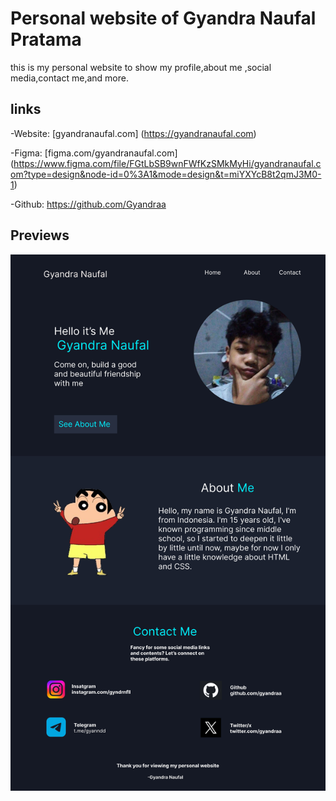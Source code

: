 # Personal website of Gyandra Naufal Pratama

this is my personal website to show my profile,about me ,social media,contact me,and more.

## links

-Website: [gyandranaufal.com] (https://gyandranaufal.com)

-Figma: [figma.com/gyandranaufal.com] (https://www.figma.com/file/FGtLbSB9wnFWfKzSMkMyHi/gyandranaufal.com?type=design&node-id=0%3A1&mode=design&t=miYXYcB8t2qmJ3M0-1)

-Github: <https://github.com/Gyandraa>

## Previews

![Previews Home](./previews/home.jpg)